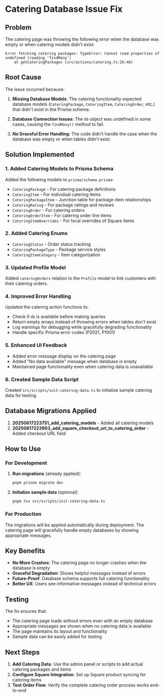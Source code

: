 # Catering Database Issue Fix

## Problem

The catering page was throwing the following error when the database was empty or when catering models didn't exist:

```
Error fetching catering packages: TypeError: Cannot read properties of undefined (reading 'findMany')
    at getCateringPackages (src/actions/catering.ts:26:46)
```

## Root Cause

The issue occurred because:

1. **Missing Database Models**: The catering functionality expected database models (`CateringPackage`, `CateringItem`, `CateringOrder`, etc.) that didn't exist in the Prisma schema.

2. **Database Connection Issues**: The `db` object was undefined in some cases, causing the `findMany()` method to fail.

3. **No Graceful Error Handling**: The code didn't handle the case when the database was empty or when tables didn't exist.

## Solution Implemented

### 1. Added Catering Models to Prisma Schema

Added the following models to `prisma/schema.prisma`:

- `CateringPackage` - For catering package definitions
- `CateringItem` - For individual catering items
- `CateringPackageItem` - Junction table for package-item relationships
- `CateringRating` - For package ratings and reviews
- `CateringOrder` - For catering orders
- `CateringOrderItem` - For catering order line items
- `CateringItemOverrides` - For local overrides of Square items

### 2. Added Catering Enums

- `CateringStatus` - Order status tracking
- `CateringPackageType` - Package service styles
- `CateringItemCategory` - Item categorization

### 3. Updated Profile Model

Added `cateringOrders` relation to the `Profile` model to link customers with their catering orders.

### 4. Improved Error Handling

Updated the catering action functions to:

- Check if `db` is available before making queries
- Return empty arrays instead of throwing errors when tables don't exist
- Log warnings for debugging while gracefully degrading functionality
- Handle specific Prisma error codes (P2021, P1001)

### 5. Enhanced UI Feedback

- Added error message display on the catering page
- Added "No data available" message when database is empty
- Maintained page functionality even when catering data is unavailable

### 6. Created Sample Data Script

Created `src/scripts/init-catering-data.ts` to initialize sample catering data for testing.

## Database Migrations Applied

1. **20250617223751_add_catering_models** - Added all catering models
2. **20250617223903_add_square_checkout_url_to_catering_order** - Added checkout URL field

## How to Use

### For Development

1. **Run migrations** (already applied):

   ```bash
   pnpm prisma migrate dev
   ```

2. **Initialize sample data** (optional):
   ```bash
   pnpm tsx src/scripts/init-catering-data.ts
   ```

### For Production

The migrations will be applied automatically during deployment. The catering page will gracefully handle empty databases by showing appropriate messages.

## Key Benefits

- **No More Crashes**: The catering page no longer crashes when the database is empty
- **Graceful Degradation**: Shows helpful messages instead of errors
- **Future-Proof**: Database schema supports full catering functionality
- **Better UX**: Users see informative messages instead of technical errors

## Testing

The fix ensures that:

- The catering page loads without errors even with an empty database
- Appropriate messages are shown when no catering data is available
- The page maintains its layout and functionality
- Sample data can be easily added for testing

## Next Steps

1. **Add Catering Data**: Use the admin panel or scripts to add actual catering packages and items
2. **Configure Square Integration**: Set up Square product syncing for catering items
3. **Test Order Flow**: Verify the complete catering order process works end-to-end
